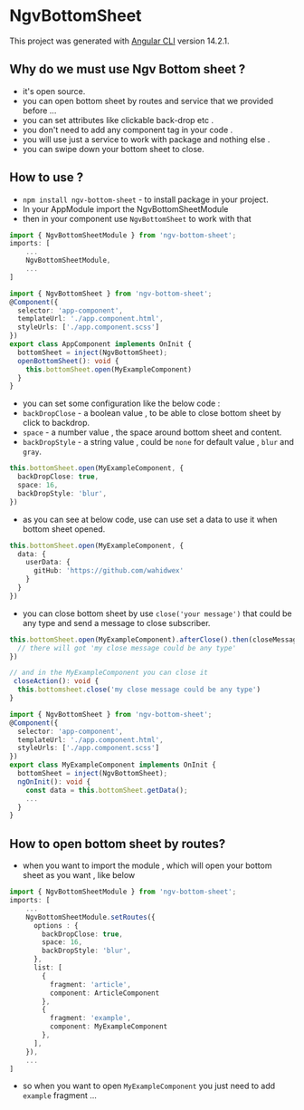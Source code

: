 # NgvBottomSheet

This project was generated with [Angular CLI](https://github.com/angular/angular-cli) version 14.2.1.

## Why do we must use Ngv Bottom sheet ?

* it's open source.
* you can open bottom sheet by routes and service that we provided before ...
* you can set attributes like clickable back-drop etc .
* you don't need to add any component tag in your code .
* you will use just a service to work with package and nothing else .
* you can swipe down your bottom sheet to close.


## How to use ?


* `npm install ngv-bottom-sheet` - to install package in your project.
* In your AppModule import the NgvBottomSheetModule
* then in your component use `NgvBottomSheet` to work with that
```ts
import { NgvBottomSheetModule } from 'ngv-bottom-sheet';
imports: [
    ...
    NgvBottomSheetModule,
    ...
]
```

```ts
import { NgvBottomSheet } from 'ngv-bottom-sheet';
@Component({
  selector: 'app-component',
  templateUrl: './app.component.html',
  styleUrls: ['./app.component.scss']
})
export class AppComponent implements OnInit {
  bottomSheet = inject(NgvBottomSheet);
  openBottomSheet(): void {
    this.bottomSheet.open(MyExampleComponent)
  }
}

```

* you can set some configuration like the below code :
* `backDropClose` - a boolean value , to be able to close bottom sheet by click to backdrop.
* `space` - a number value , the space around bottom sheet and content.
* `backDropStyle` - a string value , could be `none` for default value , `blur` and `gray`.

```ts
this.bottomSheet.open(MyExampleComponent, {
  backDropClose: true,
  space: 16,
  backDropStyle: 'blur',
})
```

* as you can see at below code, use can use set a data to use it when bottom sheet opened.

```ts
this.bottomSheet.open(MyExampleComponent, {
  data: {
    userData: {
      gitHub: 'https://github.com/wahidwex'
    }
  }
})
```

* you can close bottom sheet by use `close('your message')` that could be any type and send a message to close subscriber.

```ts
this.bottomSheet.open(MyExampleComponent).afterClose().then(closeMessage => {
  // there will got 'my close message could be any type'
})

// and in the MyExampleComponent you can close it
 closeAction(): void {
  this.bottomsheet.close('my close message could be any type')
}
```


```ts
import { NgvBottomSheet } from 'ngv-bottom-sheet';
@Component({
  selector: 'app-component',
  templateUrl: './app.component.html',
  styleUrls: ['./app.component.scss']
})
export class MyExampleComponent implements OnInit {
  bottomSheet = inject(NgvBottomSheet);
  ngOnInit(): void {
    const data = this.bottomSheet.getData();
    ...
  }
}
```

## How to open bottom sheet by routes?

* when you want to import the module , which will open your bottom sheet as you want , like below
```ts
import { NgvBottomSheetModule } from 'ngv-bottom-sheet';
imports: [
    ...
    NgvBottomSheetModule.setRoutes({
      options : {
        backDropClose: true,
        space: 16,
        backDropStyle: 'blur',
      },
      list: [
        {
          fragment: 'article',
          component: ArticleComponent
        },
        {
          fragment: 'example',
          component: MyExampleComponent
        },
      ],
    }),
    ...
]
```
* so when you want to open `MyExampleComponent` you just need to add `example` fragment ...
